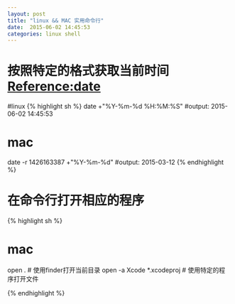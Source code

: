 ```yaml
---
layout: post
title: "linux && MAC 实用命令行"
date:  2015-06-02 14:45:53
categories: linux shell
---
```


# 按照特定的格式获取当前时间 [Reference:date](http://man7.org/linux/man-pages/man1/date.1.html)

#linux
{% highlight sh %}
date +"%Y-%m-%d %H:%M:%S"
#output: 2015-06-02 14:45:53

# mac
date -r 1426163387 +"%Y-%m-%d"
#output: 2015-03-12
{% endhighlight %}


# 在命令行打开相应的程序

{% highlight sh %}
# mac
open .  # 使用finder打开当前目录
open -a Xcode *.xcodeproj # 使用特定的程序打开文件

{% endhighlight %}

